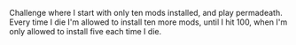 Challenge where I start with only ten mods installed, and play permadeath. Every time I die I'm allowed to install ten more mods, until I hit 100, when I'm only allowed to install five each time I die. 
